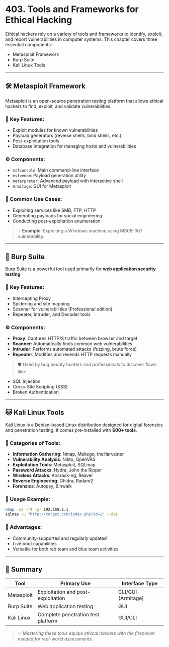 
# 403. Tools and Frameworks for Ethical Hacking

Ethical hackers rely on a variety of tools and frameworks to identify, exploit, and report vulnerabilities in computer systems. This chapter covers three essential components:

- Metasploit Framework
- Burp Suite
- Kali Linux Tools

---

## 🛠️ Metasploit Framework

Metasploit is an open-source penetration testing platform that allows ethical hackers to find, exploit, and validate vulnerabilities.

### 📌 Key Features:
- Exploit modules for known vulnerabilities
- Payload generators (reverse shells, bind shells, etc.)
- Post-exploitation tools
- Database integration for managing hosts and vulnerabilities

### ⚙️ Components:
- `msfconsole`: Main command-line interface
- `msfvenom`: Payload generation utility
- `meterpreter`: Advanced payload with interactive shell
- `Armitage`: GUI for Metasploit

### 🔧 Common Use Cases:
- Exploiting services like SMB, FTP, HTTP
- Generating payloads for social engineering
- Conducting post-exploitation enumeration

> 💡 **Example**: Exploiting a Windows machine using MS08-067 vulnerability.

---

## 🧪 Burp Suite

Burp Suite is a powerful tool used primarily for **web application security testing**.

### 📌 Key Features:
- Intercepting Proxy
- Spidering and site mapping
- Scanner for vulnerabilities (Professional edition)
- Repeater, Intruder, and Decoder tools

### ⚙️ Components:
- **Proxy**: Captures HTTP/S traffic between browser and target
- **Scanner**: Automatically finds common web vulnerabilities
- **Intruder**: Performs automated attacks (fuzzing, brute force)
- **Repeater**: Modifies and resends HTTP requests manually

> 🛡️ Used by bug bounty hunters and professionals to discover flaws like:
- SQL Injection
- Cross-Site Scripting (XSS)
- Broken Authentication

---

## 🐱 Kali Linux Tools

Kali Linux is a Debian-based Linux distribution designed for digital forensics and penetration testing. It comes pre-installed with **600+ tools**.

### 📁 Categories of Tools:
- **Information Gathering**: Nmap, Maltego, theHarvester
- **Vulnerability Analysis**: Nikto, OpenVAS
- **Exploitation Tools**: Metasploit, SQLmap
- **Password Attacks**: Hydra, John the Ripper
- **Wireless Attacks**: Aircrack-ng, Reaver
- **Reverse Engineering**: Ghidra, Radare2
- **Forensics**: Autopsy, Binwalk

### 🔧 Usage Example:
```bash
nmap -sS -T4 -p- 192.168.1.1
sqlmap -u "http://target.com/index.php?id=1" --dbs
```

### 📌 Advantages:
- Community-supported and regularly updated
- Live boot capabilities
- Versatile for both red team and blue team activities

---

## 📘 Summary

| Tool        | Primary Use                        | Interface Type |
|-------------|-------------------------------------|----------------|
| Metasploit  | Exploitation and post-exploitation | CLI/GUI (Armitage) |
| Burp Suite  | Web application testing             | GUI            |
| Kali Linux  | Complete penetration test platform  | GUI/CLI        |

> ✅ *Mastering these tools equips ethical hackers with the firepower needed for real-world assessments.*
